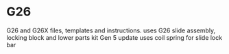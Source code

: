 # G26
G26 and G26X files, templates and instructions.
uses G26 slide assembly, locking block and lower parts kit
Gen 5 update uses coil spring for slide lock bar
